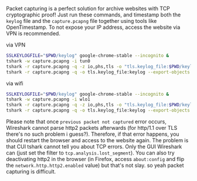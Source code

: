 Packet capturing is a perfect solution for archive websites with TCP cryptographic proof! Just run these commands, and timestamp both the `keylog` file and the `capture.pcapng` file together using tools like OpenTimestamp. To not expose your IP address, access the website via VPN is recommended.

via VPN
```bash
SSLKEYLOGFILE="$PWD/keylog" google-chrome-stable --incognito &
tshark -w capture.pcapng -i tun0
tshark -r capture.pcapng -q -z io,phs,tls -o "tls.keylog_file:$PWD/keylog" -q
tshark -r capture.pcapng -q -o tls.keylog_file:keylog --export-objects http,dest
```

via wifi
```bash
SSLKEYLOGFILE="$PWD/keylog" google-chrome-stable --incognito &
tshark -w capture.pcapng -i wlo1
tshark -r capture.pcapng -q -z io,phs,tls -o "tls.keylog_file:$PWD/keylog" -q
tshark -r capture.pcapng -q -o tls.keylog_file:keylog --export-objects http,dest
```

Please note that once `previous packet not captured` error occurs, Wireshark cannot parse http2 packets afterwards (for http/1.1 over TLS there's no such problem i guess?). Therefore, if that error happens, you should restart the browser and access to the website again. The problem is that CUI tshark cannot tell you about TCP errors. Only the GUI Wireshark can (just set the filter to `tcp.analysis.lost_segment`). You can also try deactivating http2 in the browser (in Firefox, access `about:config` and flip the `network.http.http2.enabled` value) but that's not slay. so yeah packet capturing is difficult.


